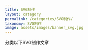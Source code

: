 ```yaml
---
title: SVG制作
layout: category
permalink: /categories/SVG制作/
taxonomy: SVG制作
image: assets/images/banner_svg.jpg
---
```


分类以下SVG制作文章